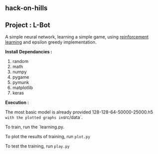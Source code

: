 ## hack-on-hills

## Project : L-Bot

A simple neural network, learning a simple game, using [reinforcement learning](https://www.analyticsvidhya.com/blog/2017/01/introduction-to-reinforcement-learning-implementation/) and epsilon greedy implementation.

**Install Dependancies :**

1. random
2. math
3. numpy 
4. pygame
5. pymunk
6. matplotlib
7. keras


**Execution :**

The most basic model is already provided 128-128-64-50000-25000.h5`  with the plotted graphs in `src/data`.

To train, run the `learning.py.

To plot the results of training, run `plot.py`

To test the training, run `play.py`


